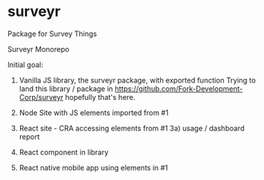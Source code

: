 # surveyr
Package for Survey Things

Surveyr Monorepo

Initial goal:

1)  Vanilla JS library, the surveyr package, with exported function
    Trying to land this library / package in 
    https://github.com/Fork-Development-Corp/surveyr
    hopefully that's here.

2)  Node Site with JS elements imported from #1
3)  React site - CRA accessing elements from #1
    3a) usage / dashboard report
4)  React component in library
5)  React native mobile app using elements in #1